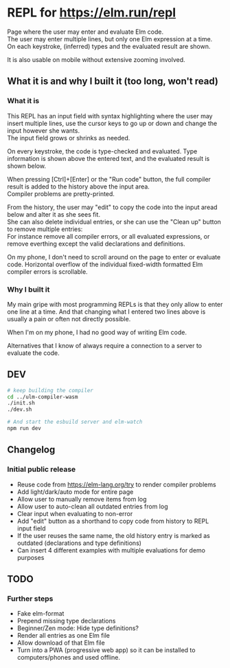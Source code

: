 # REPL for https://elm.run/repl

Page where the user may enter and evaluate Elm code.\
The user may enter multiple lines, but only one Elm expression at a time.\
On each keystroke, (inferred) types and the evaluated result are shown.

It is also usable on mobile without extensive zooming involved.

## What it is and why I built it (too long, won't read)

### What it is

This REPL has an input field with syntax highlighting where the user may insert
multiple lines, use the cursor keys to go up or down and change the input
however she wants.\
The input field grows or shrinks as needed.

On every keystroke, the code is type-checked and evaluated. Type information is
shown above the entered text, and the evaluated result is shown below.

When pressing [Ctrl]+[Enter] or the "Run code" button, the full compiler result
is added to the history above the input area.\
Compiler problems are pretty-printed.

From the history, the user may "edit" to copy the code into the input aread
below and alter it as she sees fit.\
She can also delete individual entries, or she can use the "Clean up" button to
remove multiple entries:\
For instance remove all compiler errors, or all evaluated expressions, or remove
everthing except the valid declarations and definitions.

On my phone, I don't need to scroll around on the page to enter or evaluate
code. Horizontal overflow of the individual fixed-width formatted Elm compiler
errors is scrollable.

### Why I built it

My main gripe with most programming REPLs is that they only allow to enter one
line at a time. And that changing what I entered two lines above is usually a
pain or often not directly possible.

When I'm on my phone, I had no good way of writing Elm code.

Alternatives that I know of always require a connection to a server to evaluate
the code.

## DEV

```sh
# keep building the compiler
cd ../ulm-compiler-wasm
./init.sh
./dev.sh

# And start the esbuild server and elm-watch
npm run dev
```

## Changelog

### Initial public release

- Reuse code from https://elm-lang.org/try to render compiler problems
- Add light/dark/auto mode for entire page
- Allow user to manually remove items from log
- Allow user to auto-clean all outdated entries from log
- Clear input when evaluating to non-error
- Add "edit" button as a shorthand to copy code from history to REPL input field
- If the user reuses the same name, the old history entry is marked as outdated
  (declarations and type definitions)
- Can insert 4 different examples with multiple evaluations for demo purposes

## TODO

### Further steps

- Fake elm-format
- Prepend missing type declarations
- Beginner/Zen mode: Hide type definitions?
- Render all entries as one Elm file
- Allow download of that Elm file
- Turn into a PWA (progressive web app) so it can be installed to computers/phones and used offline.
